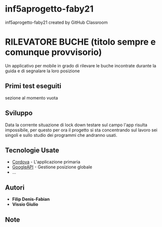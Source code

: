 # inf5aprogetto-faby21
inf5aprogetto-faby21 created by GitHub Classroom

# RILEVATORE BUCHE (titolo sempre e comunque provvisorio)

Un applicativo per mobile in grado di rilevare le buche incontrate durante la guida e di segnalare la loro posizione


## Primi test eseguiti

sezione al momento vuota


## Sviluppo

Data la corrente situazione di lock down testare sul campo l'app risulta impossibile, per questo per ora il progetto si sta concentrando sul lavoro sei singoli e sullo studio dei programmi che andranno usati. 


## Tecnologie Usate

* [Cordova](https://cordova.apache.org/) - L'applicazione primaria
* [GoogleAPI](https://cloud.google.com/maps-platform?hl=it) - Gestione posizione globale
* ...



## Autori

* **Filip Denis-Fabian**
* **Vissio Giulio**


## Note


